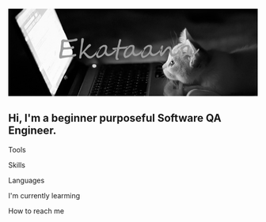![Header](https://github.com/Ekataana/Ekataana/blob/main/assets/header.png)

## Hi, I'm a beginner purposeful Software QA Engineer. 

Tools

Skills

Languages

I'm currently learming

How to reach me